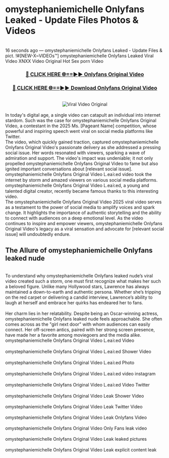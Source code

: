 # omystephaniemichelle Onlyfans Leaked - Update Files Photos & Videos 
<br>
16 seconds ago — omystephaniemichelle Onlyfans Leaked - Update Files & pict. !#[NEW-X~VIDEOs™] omystephaniemichelle Onlyfans Leaked Viral Video XNXX Video Original Hot Sex porn Video
<br>
<div align="center">
<h3><a href="http://freeplayer.one?title=omystephaniemichelle&ref=25OR" rel="nofollow">🔴 CLICK HERE 🌐==►► Onlyfans Original Video</a></h3>
<h3><a href="http://freeplayer.one?title=omystephaniemichelle&ref=25OR" rel="nofollow">🔴 CLICK HERE 🌐==►► Download Onlyfans Original Video</a></h3>
<br>
<a href="http://freeplayer.one?title=omystephaniemichelle&ref=25OR" rel="nofollow" data-target="animated-image.originalLink"><img src="https://i.ibb.co.com/xMMVF88/686577567.gif" alt="Viral Video Original" style="max-width: 100%; display: inline-block;" data-target="animated-image.originalImage"></a>
</div>
<br>
In today's digital age, a single video can catapult an individual into internet stardom. Such was the case for omystephaniemichelle Onlyfans Original Video, a contestant in the 2025 Ms. [Pageant Name] competition, whose powerful and inspiring speech went viral on social media platforms like Twitter.
<br>
The video, which quickly gained traction, captured omystephaniemichelle Onlyfans Original Video's passionate delivery as she addressed a pressing social issue. Her words resonated with viewers, sparking a wave of admiration and support. The video's impact was undeniable; it not only propelled omystephaniemichelle Onlyfans Original Video to fame but also ignited important conversations about [relevant social issue].
<br>
omystephaniemichelle Onlyfans Original Video L.ea𝚔ed video took the internet by storm and amazed viewers on various social media platforms. omystephaniemichelle Onlyfans Original Video L.ea𝚔ed, a young and talented digital creator, recently became famous thanks to this interesting video.
<br>
The omystephaniemichelle Onlyfans Original Video 2025 viral video serves as a testament to the power of social media to amplify voices and spark change. It highlights the importance of authentic storytelling and the ability to connect with audiences on a deep emotional level. As the video continues to inspire and empower viewers, omystephaniemichelle Onlyfans Original Video's legacy as a viral sensation and advocate for [relevant social issue] will undoubtedly endure.
<br>
<h2>The Allure of omystephaniemichelle Onlyfans leaked nude</h2>
<br>
To understand why omystephaniemichelle Onlyfans leaked nude’s viral video created such a storm, one must first recognize what makes her such a beloved figure. Unlike many Hollywood stars, Lawrence has always maintained a down-to-earth and authentic persona. Whether she’s tripping on the red carpet or delivering a candid interview, Lawrence’s ability to laugh at herself and embrace her quirks has endeared her to fans.
<br><br>
Her charm lies in her relatability. Despite being an Oscar-winning actress, omystephaniemichelle Onlyfans leaked nude feels approachable. She often comes across as the "girl next door" with whom audiences can easily connect. Her off-screen antics, paired with her strong screen presence, have made her a favorite among moviegoers and the media alike.
<br>
omystephaniemichelle Onlyfans Original Video L.ea𝚔ed Video
<br><br>
omystephaniemichelle Onlyfans Original Video L.ea𝚔ed Shower Video
<br><br>
omystephaniemichelle Onlyfans Original Video L.ea𝚔ed Photo
<br><br>
omystephaniemichelle Onlyfans Original Video L.ea𝚔ed video instagram
<br><br>
omystephaniemichelle Onlyfans Original Video L.ea𝚔ed Video Twitter
<br><br>
omystephaniemichelle Onlyfans Original Video Leak Shower Video
<br><br>
omystephaniemichelle Onlyfans Original Video Leak Twitter Video
<br><br>
omystephaniemichelle Onlyfans Original Video Leak Onlyfans Video
<br><br>
omystephaniemichelle Onlyfans Original Video Only Fans leak video
<br><br>
omystephaniemichelle Onlyfans Original Video Leak leaked pictures
<br><br>
omystephaniemichelle Onlyfans Original Video Leak explicit content leak